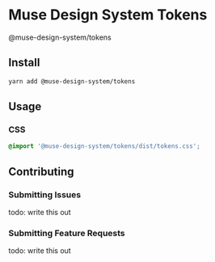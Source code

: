 # Muse Design System Tokens

@muse-design-system/tokens

## Install

```sh
yarn add @muse-design-system/tokens
```

## Usage

### CSS

```css
@import '@muse-design-system/tokens/dist/tokens.css';
```

## Contributing

### Submitting Issues

todo: write this out

### Submitting Feature Requests

todo: write this out
